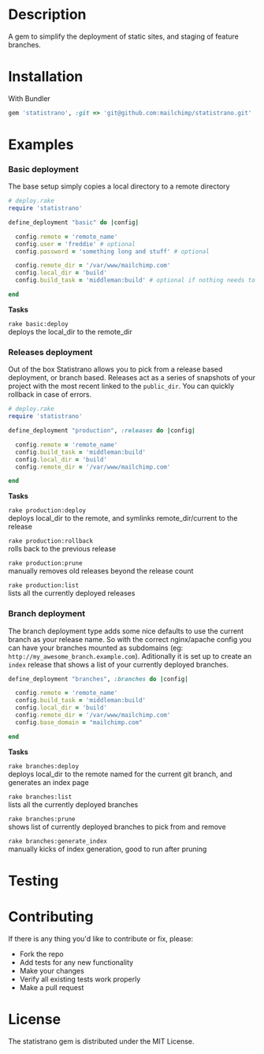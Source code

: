 Description
===========

A gem to simplify the deployment of static sites, and staging of feature branches.



Installation
============

With Bundler
```ruby
gem 'statistrano', :git => 'git@github.com:mailchimp/statistrano.git'
```


Examples
========

### Basic deployment
The base setup simply copies a local directory to a remote directory

```ruby
# deploy.rake
require 'statistrano'

define_deployment "basic" do |config|

  config.remote = 'remote_name'
  config.user = 'freddie' # optional
  config.password = 'something long and stuff' # optional

  config.remote_dir = '/var/www/mailchimp.com'
  config.local_dir = 'build'
  config.build_task = 'middleman:build' # optional if nothing needs to be built

end
```

**Tasks**

`rake basic:deploy`  
deploys the local_dir to the remote_dir


### Releases deployment
Out of the box Statistrano allows you to pick from a release based deployment, or branch based. Releases act as a series of snapshots of your project with the most recent linked to the `public_dir`. You can quickly rollback in case of errors.

```ruby
# deploy.rake
require 'statistrano'

define_deployment "production", :releases do |config|

  config.remote = 'remote_name'
  config.build_task = 'middleman:build'
  config.local_dir = 'build'
  config.remote_dir = '/var/www/mailchimp.com'

end
```

**Tasks**

`rake production:deploy`  
deploys local_dir to the remote, and symlinks remote_dir/current to the release

`rake production:rollback`  
rolls back to the previous release

`rake production:prune`  
manually removes old releases beyond the release count

`rake production:list`  
lists all the currently deployed releases


### Branch deployment
The branch deployment type adds some nice defaults to use the current branch as your release name. So with the correct nginx/apache config you can have your branches mounted as subdomains (eg: `http://my_awesome_branch.example.com`). Aditionally it is set up to create an `index` release that shows a list of your currently deployed branches.


```ruby
define_deployment "branches", :branches do |config|

  config.remote = 'remote_name'
  config.build_task = 'middleman:build'
  config.local_dir = 'build'
  config.remote_dir = '/var/www/mailchimp.com'
  config.base_domain = "mailchimp.com"

end
```

**Tasks**

`rake branches:deploy`  
deploys local_dir to the remote named for the current git branch, and generates an index page

`rake branches:list`  
lists all the currently deployed branches

`rake branches:prune`  
shows list of currently deployed branches to pick from and remove

`rake branches:generate_index`  
manually kicks of index generation, good to run after pruning

Testing
=======

Contributing
============

If there is any thing you'd like to contribute or fix, please:

- Fork the repo
- Add tests for any new functionality
- Make your changes
- Verify all existing tests work properly
- Make a pull request

License
=======
The statistrano gem is distributed under the MIT License.